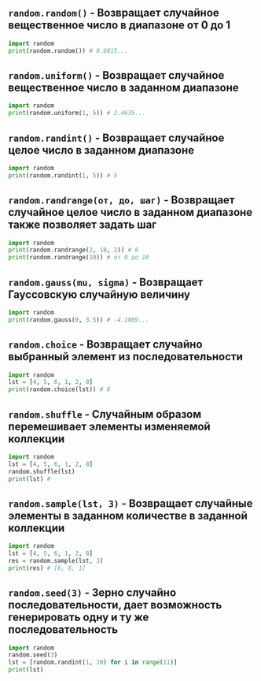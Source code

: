 ## `random.random()` - Возвращает случайное вещественное число в диапазоне от 0 до 1

```python
import random
print(random.random()) # 0.6815...
```

## `random.uniform()` - Возвращает случайное вещественное число в заданном диапазоне 

```python
import random
print(random.uniform(1, 5)) # 2.4635...
```

## `random.randint()` - Возвращает случайное целое число в заданном диапазоне

```python
import random
print(random.randint(1, 5)) # 5
```

## `random.randrange(от, до, шаг)` - Возвращает случайное целое число в заданном диапазоне также позволяет задать шаг

```python
import random
print(random.randrange(2, 10, 2)) # 6
print(random.randrange(10)) # от 0 до 10
```

## `random.gauss(mu, sigma)` - Возвращает Гауссовскую случайную величину

```python
import random
print(random.gauss(0, 3.5)) # -4.1089...
```

## `random.choice` - Возвращает случайно выбранный элемент из последовательности

```python
import random
lst = [4, 5, 6, 1, 2, 8]
print(random.choice(lst)) # 6
```

## `random.shuffle` - Случайным образом перемешивает элементы изменяемой коллекции

```python
import random
lst = [4, 5, 6, 1, 2, 8]
random.shuffle(lst)
print(lst) # 
```

## `random.sample(lst, 3)` - Возвращает случайные элементы в заданном количестве в заданной коллекции

```python
import random
lst = [4, 5, 6, 1, 2, 8]
res = random.sample(lst, 3)
print(res) # [6, 8, 1]
```

## `random.seed(3)` - Зерно случайно последовательности, дает возможность генерировать одну и ту же последовательность 

```python
import random
random.seed(3)
lst = [random.randint(1, 10) for i in range(11)]
print(lst) 
```